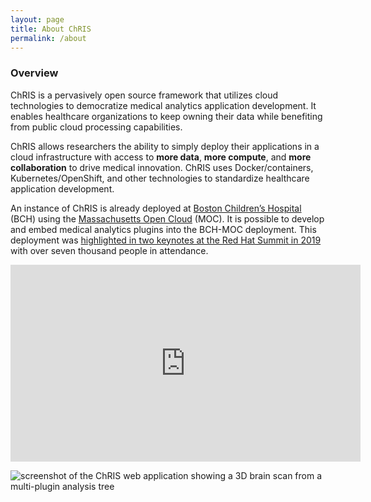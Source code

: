 ```yaml
---
layout: page
title: About ChRIS
permalink: /about
---
```


<div class="row justify-content-between">
<div class="col-md-7 pr-5">

<h3>Overview</h3>

<p>ChRIS is a pervasively open source framework that utilizes cloud technologies to democratize medical analytics application development. It enables healthcare organizations to keep owning their data while benefiting from public cloud processing capabilities. 
</p>
<p>ChRIS allows researchers the ability to simply deploy their applications in a cloud infrastructure with access to <strong>more data</strong>, <strong>more compute</strong>, and <strong>more collaboration</strong> to drive medical innovation. ChRIS uses Docker/containers, Kubernetes/OpenShift, and other technologies to standardize healthcare application development.</p>

<p>
An instance of ChRIS is already deployed at <a href="https://www.fnndsc.org/">Boston Children’s Hospital</a> (BCH) using the <a href="https://massopen.cloud">Massachusetts Open Cloud</a> (MOC). It is possible to develop and embed medical analytics plugins into the BCH-MOC deployment. This deployment was <a href="https://www.dotmed.com/news/story/42972?p_begin=0">highlighted in two keynotes at the Red Hat Summit in 2019</a> with over seven thousand people in attendance.</p>

</div>

<div class="col-md-5">

<iframe width="560" height="315" src="https://www.youtube-nocookie.com/embed/e3QJjLwVwQo" frameborder="0" allow="accelerometer; autoplay; encrypted-media; gyroscope; picture-in-picture" allowfullscreen></iframe>


<p><img src="{{site.baseurl}}/assets/images/chris-screenshot.jpg" alt="screenshot of the ChRIS web application showing a 3D brain scan from a multi-plugin analysis tree" /></p>

</div>
</div>

